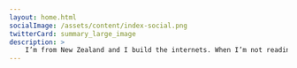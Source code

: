 ```yaml
---
layout: home.html
socialImage: /assets/content/index-social.png
twitterCard: summary_large_image
description: >
    I’m from New Zealand and I build the internets. When I’m not reading about web technologies or coding, I listen to podcasts, play computer games, watch movies and read books.
---
```

